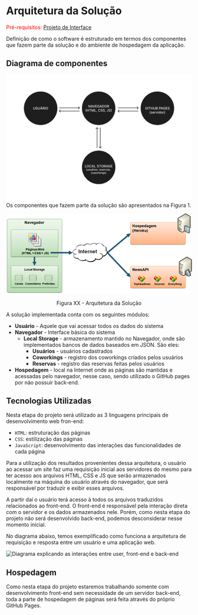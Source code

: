 # Arquitetura da Solução

<span style="color:red">Pré-requisitos: <a href="3-Projeto de Interface.md"> Projeto de Interface</a></span>

Definição de como o software é estruturado em termos dos componentes que fazem parte da solução e do ambiente de hospedagem da aplicação.

## Diagrama de componentes

![Arquitetura do sistema](img/arquitetura.png)
Os componentes que fazem parte da solução são apresentados na Figura 1.

![Diagrama de Componentes](img/componentes.png)
<center>Figura XX - Arquitetura da Solução</center>

A solução implementada conta com os seguintes módulos:
- **Usuário** - Aquele que vai acessar todos os dados do sistema
- **Navegador** - Interface básica do sistema
   - **Local Storage** - armazenamento mantido no Navegador, onde são implementados bancos de dados baseados em JSON. São eles: 
     - **Usuários** - usuários cadastrados 
     - **Coworkings** - registro dos coworkings criados pelos usuários
     - **Reservas** - registro das reservas feitas pelos usuários
 - **Hospedagem** - local na Internet onde as páginas são mantidas e acessadas pelo navegador, nesse caso, sendo utilizado o GitHub pages por não possuir back-end. 

## Tecnologias Utilizadas

Nesta etapa do projeto será utilizado as 3 linguagens principais de desenvolvimento web fron-end: 

- `HTML`: estruturação das páginas
- `CSS`: estilização das páginas 
- `JavaScript`: desenvolvimento das interações das funcionalidades de cada página

Para a utilização dos resultados provenientes dessa arquitetura, o usuário ao acessar um site faz uma requisição inicial aos servidores do mesmo para ter acesso aos arquivos HTML, CSS e JS que serão armazenados localmente na máquina do usuário através do navegador, que será responsável por traduzir e exibir esses arquivos. 

A partir daí o usuário terá acesso à todos os arquivos traduzidos relacionados ao front-end. O front-end é responsável pela interação direta com o servidor e os dados armazenados nele. Porém, como nesta etapa do projeto não será desenvolvido back-end, podemos desconsiderar nesse momento inicial.

No diagrama abaixo, temos exemplificado como funciona a arquitetura de requisição e resposta entre um usuário e uma aplicação web.

![Diagrama explicando as interações entre user, front-end e back-end](https://cdn-clekk.nitrocdn.com/tkvYXMZryjYrSVhxKeFTeXElceKUYHeV/assets/static/optimized/rev-9e8b3e5/wp-content/uploads/2021/04/What_Is_Web_Application_Architecture_.png)

## Hospedagem

Como nesta etapa do projeto estaremos trabalhando somente com desenvolvimento front-end sem necessidade de um servidor back-end, toda a parte de hospedagem de páginas será feita através do próprio GitHub Pages.
